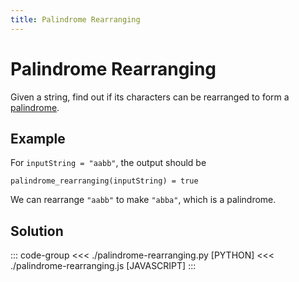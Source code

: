 ```yaml
---
title: Palindrome Rearranging
---
```


# Palindrome Rearranging

Given a string, find out if its characters can be rearranged to form a [palindrome](keyword://palindrome).

## Example

For `inputString = "aabb"`, the output should be

```:no-line-numbers
palindrome_rearranging(inputString) = true
```

We can rearrange `"aabb"` to make `"abba"`, which is a palindrome.

## Solution

::: code-group
<<< ./palindrome-rearranging.py [PYTHON]
<<< ./palindrome-rearranging.js [JAVASCRIPT]
:::
